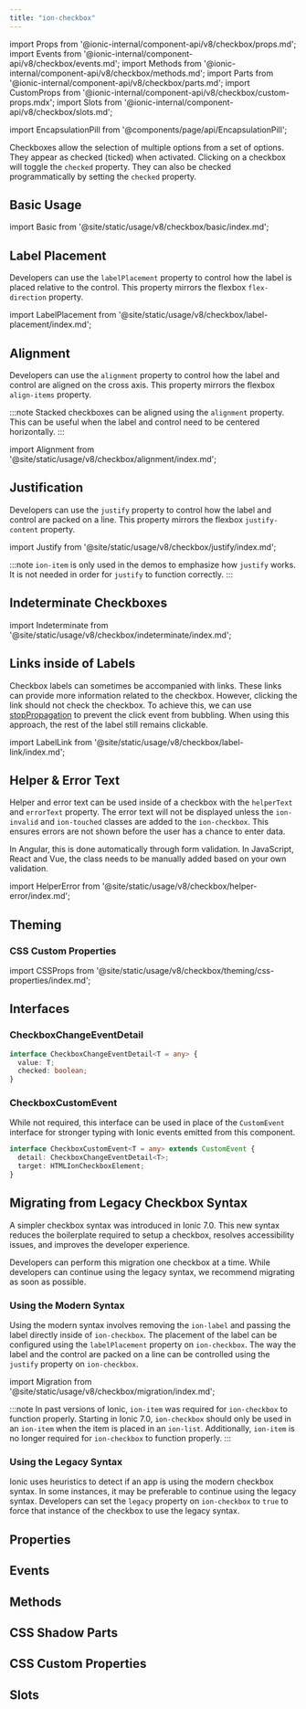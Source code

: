 ```yaml
---
title: "ion-checkbox"
---
```


import Props from '@ionic-internal/component-api/v8/checkbox/props.md';
import Events from '@ionic-internal/component-api/v8/checkbox/events.md';
import Methods from '@ionic-internal/component-api/v8/checkbox/methods.md';
import Parts from '@ionic-internal/component-api/v8/checkbox/parts.md';
import CustomProps from '@ionic-internal/component-api/v8/checkbox/custom-props.mdx';
import Slots from '@ionic-internal/component-api/v8/checkbox/slots.md';

<head>
  <title>ion-checkbox: Ionic App Checkbox to Select Multiple Options</title>
  <meta name="description" content="ion-checkboxes allow selection of multiple options from a set and appear as checked (ticked) when activated. Learn about the checkbox component for Ionic apps." />
</head>

import EncapsulationPill from '@components/page/api/EncapsulationPill';

<EncapsulationPill type="shadow" />


Checkboxes allow the selection of multiple options from a set of options. They appear as checked (ticked) when activated. Clicking on a checkbox will toggle the `checked` property. They can also be checked programmatically by setting the `checked` property.

## Basic Usage

import Basic from '@site/static/usage/v8/checkbox/basic/index.md';

<Basic />

## Label Placement

Developers can use the `labelPlacement` property to control how the label is placed relative to the control. This property mirrors the flexbox `flex-direction` property.

import LabelPlacement from '@site/static/usage/v8/checkbox/label-placement/index.md';

<LabelPlacement />

## Alignment

Developers can use the `alignment` property to control how the label and control are aligned on the cross axis. This property mirrors the flexbox `align-items` property.

:::note
Stacked checkboxes can be aligned using the `alignment` property. This can be useful when the label and control need to be centered horizontally.
:::

import Alignment from '@site/static/usage/v8/checkbox/alignment/index.md';

<Alignment />

## Justification

Developers can use the `justify` property to control how the label and control are packed on a line. This property mirrors the flexbox `justify-content` property.

import Justify from '@site/static/usage/v8/checkbox/justify/index.md';

<Justify />


:::note
`ion-item` is only used in the demos to emphasize how `justify` works. It is not needed in order for `justify` to function correctly.
:::

## Indeterminate Checkboxes

import Indeterminate from '@site/static/usage/v8/checkbox/indeterminate/index.md';

<Indeterminate />
  
## Links inside of Labels

Checkbox labels can sometimes be accompanied with links. These links can provide more information related to the checkbox. However, clicking the link should not check the checkbox. To achieve this, we can use [stopPropagation](https://developer.mozilla.org/en-US/docs/Web/API/Event/stopPropagation) to prevent the click event from bubbling. When using this approach, the rest of the label still remains clickable.

import LabelLink from '@site/static/usage/v8/checkbox/label-link/index.md';

<LabelLink />

## Helper & Error Text

Helper and error text can be used inside of a checkbox with the `helperText` and `errorText` property. The error text will not be displayed unless the `ion-invalid` and `ion-touched` classes are added to the `ion-checkbox`. This ensures errors are not shown before the user has a chance to enter data.

In Angular, this is done automatically through form validation. In JavaScript, React and Vue, the class needs to be manually added based on your own validation.

import HelperError from '@site/static/usage/v8/checkbox/helper-error/index.md';

<HelperError />

## Theming

### CSS Custom Properties

import CSSProps from '@site/static/usage/v8/checkbox/theming/css-properties/index.md';

<CSSProps />

## Interfaces

### CheckboxChangeEventDetail

```typescript
interface CheckboxChangeEventDetail<T = any> {
  value: T;
  checked: boolean;
}
```

### CheckboxCustomEvent

While not required, this interface can be used in place of the `CustomEvent` interface for stronger typing with Ionic events emitted from this component.

```typescript
interface CheckboxCustomEvent<T = any> extends CustomEvent {
  detail: CheckboxChangeEventDetail<T>;
  target: HTMLIonCheckboxElement;
}
```

## Migrating from Legacy Checkbox Syntax

A simpler checkbox syntax was introduced in Ionic 7.0. This new syntax reduces the boilerplate required to setup a checkbox, resolves accessibility issues, and improves the developer experience.

Developers can perform this migration one checkbox at a time. While developers can continue using the legacy syntax, we recommend migrating as soon as possible.

### Using the Modern Syntax

Using the modern syntax involves removing the `ion-label` and passing the label directly inside of `ion-checkbox`. The placement of the label can be configured using the `labelPlacement` property on `ion-checkbox`. The way the label and the control are packed on a line can be controlled using the `justify` property on `ion-checkbox`.

import Migration from '@site/static/usage/v8/checkbox/migration/index.md';

<Migration />
  

:::note
In past versions of Ionic, `ion-item` was required for `ion-checkbox` to function properly. Starting in Ionic 7.0, `ion-checkbox` should only be used in an `ion-item` when the item is placed in an `ion-list`. Additionally, `ion-item` is no longer required for `ion-checkbox` to function properly.
:::

### Using the Legacy Syntax

Ionic uses heuristics to detect if an app is using the modern checkbox syntax. In some instances, it may be preferable to continue using the legacy syntax. Developers can set the `legacy` property on `ion-checkbox` to `true` to force that instance of the checkbox to use the legacy syntax.


## Properties
<Props />

## Events
<Events />

## Methods
<Methods />

## CSS Shadow Parts
<Parts />

## CSS Custom Properties
<CustomProps />

## Slots
<Slots />
